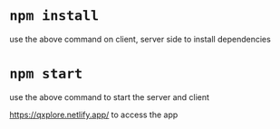 # `npm install`
use the above command on client, server side to install dependencies

# `npm start`
use the above command to start the server and client

https://qxplore.netlify.app/
to access the app
